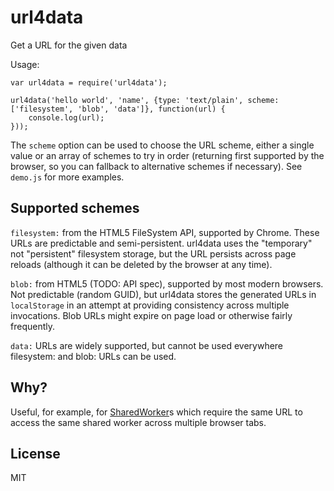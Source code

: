 # url4data

Get a URL for the given data

Usage:

    var url4data = require('url4data');

    url4data('hello world', 'name', {type: 'text/plain', scheme: ['filesystem', 'blob', 'data']}, function(url) {
        console.log(url);
    }));

The `scheme` option can be used to choose the URL scheme, either a single value
or an array of schemes to try in order (returning first supported by the browser, so you can 
fallback to alternative schemes if necessary).
See `demo.js` for more examples. 

## Supported schemes

`filesystem:` from the HTML5 FileSystem API, supported by Chrome. These URLs are predictable
and semi-persistent. url4data uses the "temporary" not "persistent" filesystem storage,
but the URL persists across page reloads (although it can be deleted by the browser at any time).

`blob:` from HTML5 (TODO: API spec), supported by most modern browsers. Not predictable (random GUID), but 
url4data stores the generated URLs in `localStorage` in an attempt at providing consistency
across multiple invocations. Blob URLs might expire on page load or otherwise fairly frequently.

`data:` URLs are widely supported, but cannot be used everywhere filesystem: and blob: URLs can be used.

## Why?

Useful, for example, for [SharedWorker](http://www.w3.org/TR/workers)s
which require the same URL to access the same shared worker
across multiple browser tabs.

## License

MIT


